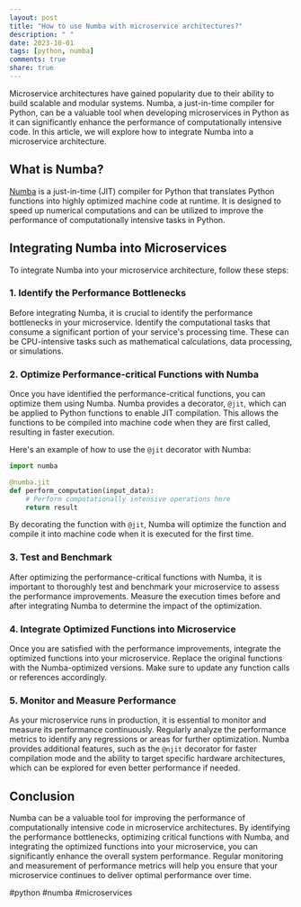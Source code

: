 ```yaml
---
layout: post
title: "How to use Numba with microservice architectures?"
description: " "
date: 2023-10-01
tags: [python, numba]
comments: true
share: true
---
```


Microservice architectures have gained popularity due to their ability to build scalable and modular systems. Numba, a just-in-time compiler for Python, can be a valuable tool when developing microservices in Python as it can significantly enhance the performance of computationally intensive code. In this article, we will explore how to integrate Numba into a microservice architecture.

## What is Numba?

[Numba](http://numba.pydata.org/) is a just-in-time (JIT) compiler for Python that translates Python functions into highly optimized machine code at runtime. It is designed to speed up numerical computations and can be utilized to improve the performance of computationally intensive tasks in Python.

## Integrating Numba into Microservices

To integrate Numba into your microservice architecture, follow these steps:

### 1. Identify the Performance Bottlenecks

Before integrating Numba, it is crucial to identify the performance bottlenecks in your microservice. Identify the computational tasks that consume a significant portion of your service's processing time. These can be CPU-intensive tasks such as mathematical calculations, data processing, or simulations.

### 2. Optimize Performance-critical Functions with Numba

Once you have identified the performance-critical functions, you can optimize them using Numba. Numba provides a decorator, `@jit`, which can be applied to Python functions to enable JIT compilation. This allows the functions to be compiled into machine code when they are first called, resulting in faster execution.

Here's an example of how to use the `@jit` decorator with Numba:

```python
import numba

@numba.jit
def perform_computation(input_data):
    # Perform computationally intensive operations here
    return result
```

By decorating the function with `@jit`, Numba will optimize the function and compile it into machine code when it is executed for the first time.

### 3. Test and Benchmark

After optimizing the performance-critical functions with Numba, it is important to thoroughly test and benchmark your microservice to assess the performance improvements. Measure the execution times before and after integrating Numba to determine the impact of the optimization.

### 4. Integrate Optimized Functions into Microservice

Once you are satisfied with the performance improvements, integrate the optimized functions into your microservice. Replace the original functions with the Numba-optimized versions. Make sure to update any function calls or references accordingly.

### 5. Monitor and Measure Performance

As your microservice runs in production, it is essential to monitor and measure its performance continuously. Regularly analyze the performance metrics to identify any regressions or areas for further optimization. Numba provides additional features, such as the `@njit` decorator for faster compilation mode and the ability to target specific hardware architectures, which can be explored for even better performance if needed.

## Conclusion

Numba can be a valuable tool for improving the performance of computationally intensive code in microservice architectures. By identifying the performance bottlenecks, optimizing critical functions with Numba, and integrating the optimized functions into your microservice, you can significantly enhance the overall system performance. Regular monitoring and measurement of performance metrics will help you ensure that your microservice continues to deliver optimal performance over time.

#python #numba #microservices